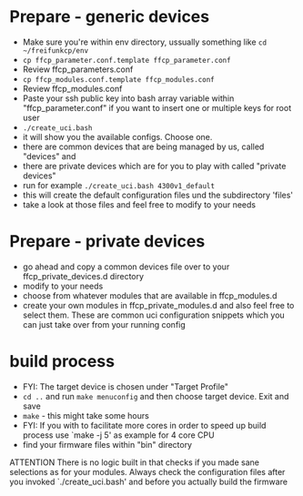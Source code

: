 # Prepare - generic devices
- Make sure you're within env directory, ussually something like `cd ~/freifunkcp/env`
- `cp ffcp_parameter.conf.template ffcp_parameter.conf`
- Review ffcp_parameters.conf
- `cp ffcp_modules.conf.template ffcp_modules.conf`
- Review ffcp_modules.conf
- Paste your ssh public key into bash array variable within "ffcp_parameter.conf" if you want to insert one or multiple keys for root user
- `./create_uci.bash`
- it will show you the available configs. Choose one.
- there are common devices that are being managed by us, called "devices" and
- there are private devices which are for you to play with called "private devices"
- run for example `./create_uci.bash 4300v1_default`
- this will create the default configuration files und the subdirectory 'files'
- take a look at those files and feel free to modify to your needs
# Prepare - private devices
- go ahead and copy a common devices file over to your ffcp_private_devices.d directory
- modify to your needs
- choose from whatever modules that are available in ffcp_modules.d
- create your own modules in ffcp_private_modules.d and also feel free to select them. These are common uci configuration snippets which you can just take over from your running config
# build process
- FYI: The target device is chosen under "Target Profile"
- `cd ..` and run `make menuconfig` and then choose target device. Exit and save
- `make` - this might take some hours
- FYI: If you with to facilitate more cores in order to speed up build process use `make -j 5' as example for 4 core CPU
- find your firmware files within "bin" directory

ATTENTION
There is no logic built in that checks if you made sane selections as for your modules. Always check the configuration files after you invoked `./create_uci.bash' and before you actually build the firmware

